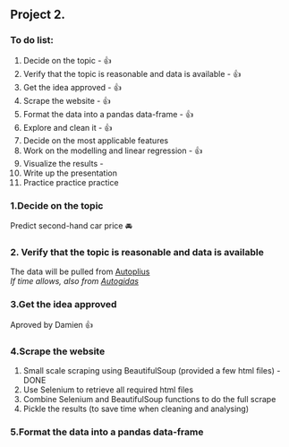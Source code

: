 ## Project 2.
### To do list:
1. Decide on the topic - :thumbsup:
2. Verify that the topic is reasonable and data is available - :thumbsup:
3. Get the idea approved - :thumbsup:
4. Scrape the website - :thumbsup:
5. Format the data into a pandas data-frame - :thumbsup:
6. Explore and clean it - :thumbsup:
7. Decide on the most applicable features
8. Work on the modelling and linear regression - :thumbsup:
9. Visualize the results - 
10. Write up the presentation
11. Practice practice practice

### 1.Decide on the topic
Predict second-hand car price :oncoming_automobile:

### 2. Verify that the topic is reasonable and data is available
The data will be pulled from [Autoplius](https://en.autoplius.lt/)   
*If time allows, also from [Autogidas](https://en.autogidas.lt/)*

### 3.Get the idea approved   
Aproved by Damien :thumbsup:

### 4.Scrape the website
1. Small scale scraping using BeautifulSoup (provided a few html files) - DONE
2. Use Selenium to retrieve all required html files
3. Combine Selenium and BeautifulSoup functions to do the full scrape
4. Pickle the results (to save time when cleaning and analysing)

### 5.Format the data into a pandas data-frame


